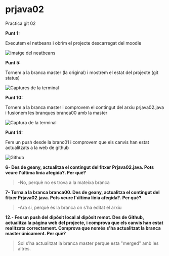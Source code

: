 # prjava02
Practica git 02

**Punt 1:**

Executem el netbeans i obrim el projecte descarregat del moodle

![imatge del neatbeans](https://i.imgur.com/sTrj8jY.png)

**Punt 5:** 

Tornem a la branca master (la original) i mostrem el estat del projecte (git status) 

![Captures de la terminal](https://i.imgur.com/S4bEmsY.png)

**Punt 10:**

Tornem a la branca master i comprovem el contingut del arxiu prjava02.java i fusionem les branques branca00 amb la master

![Captura de la terminal](https://i.imgur.com/wsvUrHX.png)


**Punt 14:**

Fem un push desde la branc01 i comprovem que els canvis han estat actualitzats a la web de github

![Github](https://i.imgur.com/Uu9vUTC.png)

**6- Des de geany, actualitza el contingut del fitxer Prjava02.java. Pots veure l'última línia afegida?. Per què?**
>-No, perquè no es trova a la mateixa branca


**7- Torna a la branca branca00. Des de geany, actualitza el contingut del fitxer Prjava02.java. Pots veure l'última línia afegida?. Per què?**
>-Ara si, perquè és la branca on s’ha editat el arxiu

**12.- Fes un push del dipòsit local al dipòsit remot. Des de Github, actualitza la pàgina web del projecte, i comprova que els canvis han estat realitzats correctament. Comprova que només s'ha actualitzat la branca master únicament. Per què?**
>Sol s'ha actualitzat la branca master perque esta "merged" amb les altres.
